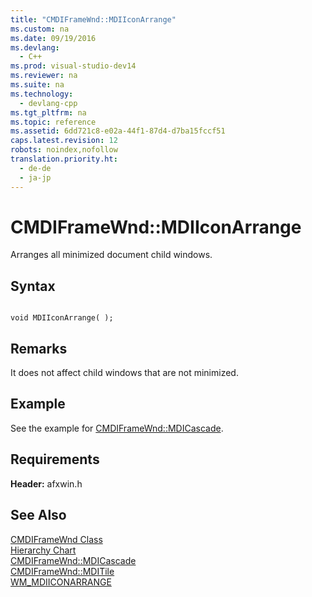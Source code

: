 ```yaml
---
title: "CMDIFrameWnd::MDIIconArrange"
ms.custom: na
ms.date: 09/19/2016
ms.devlang: 
  - C++
ms.prod: visual-studio-dev14
ms.reviewer: na
ms.suite: na
ms.technology: 
  - devlang-cpp
ms.tgt_pltfrm: na
ms.topic: reference
ms.assetid: 6dd721c8-e02a-44f1-87d4-d7ba15fccf51
caps.latest.revision: 12
robots: noindex,nofollow
translation.priority.ht: 
  - de-de
  - ja-jp
---
```

# CMDIFrameWnd::MDIIconArrange
Arranges all minimized document child windows.  
  
## Syntax  
  
```  
  
void MDIIconArrange( );  
```  
  
## Remarks  
 It does not affect child windows that are not minimized.  
  
## Example  
 See the example for [CMDIFrameWnd::MDICascade](../vs140/CMDIFrameWnd--MDICascade.md).  
  
## Requirements  
 **Header:** afxwin.h  
  
## See Also  
 [CMDIFrameWnd Class](../vs140/CMDIFrameWnd-Class.md)   
 [Hierarchy Chart](../vs140/Hierarchy-Chart.md)   
 [CMDIFrameWnd::MDICascade](../vs140/CMDIFrameWnd--MDICascade.md)   
 [CMDIFrameWnd::MDITile](../vs140/CMDIFrameWnd--MDITile.md)   
 [WM_MDIICONARRANGE](http://msdn.microsoft.com/library/windows/desktop/ms644916)